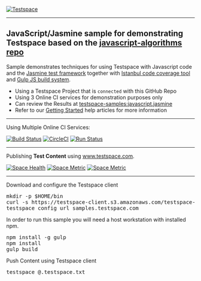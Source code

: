 [![Testspace](https://www.testspace.com/img/Testspace.png)](https://www.testspace.com)

***

## JavaScript/Jasmine sample for demonstrating Testspace based on the [javascript-algorithms repo](https://github.com/mgechev/javascript-algorithms)

Sample demonstrates techniques for using Testspace with Javascript code and the [Jasmine test framework](http://jasmine.github.io/) together with [Istanbul code coverage tool](https://gotwarlost.github.io/istanbul/) and [Gulp JS build system](http://gulpjs.com/).

  * Using a Testspace Project that is `connected` with this GitHub Repo
  * Using 3 Online CI services for demonstration purposes only
  * Can review the Results at [testspace-samples:javascript.jasmine](https://samples.testspace.com/projects/testspace-samples:javascript.jasmine)  
  * Refer to our [Getting Started](https://help.testspace.com/getting-started) help articles for more information

*** 

Using Multiple Online CI Services:

[![Build Status](https://travis-ci.org/testspace-samples/javascript.jasmine.svg?branch=master)](https://travis-ci.org/testspace-samples/javascript.jasmine)
[![CircleCI](https://circleci.com/gh/testspace-samples/javascript.jasmine.svg?style=svg)](https://circleci.com/gh/testspace-samples/javascript.jasmine)
[![Run Status](https://api.shippable.com/projects/5707eeda2a8192902e1bd7b4/badge?branch=master)](https://app.shippable.com/github/testspace-samples/javascript.jasmine)

*** 
Publishing **Test Content** using www.testspace.com.

[![Space Health](https://samples.testspace.com/spaces/804/badge?token=92bafa7b581dddbf949ba27529b021e97c8c202e)](https://samples.testspace.com/spaces/804 "Test Cases")
[![Space Metric](https://samples.testspace.com/spaces/804/metrics/757/badge?token=f071330ee6ad6f79e06fd559da954dd39d118840)](https://samples.testspace.com/spaces/804/schema/Code%20Coverage "Code Coverage (statements)")
[![Space Metric](https://samples.testspace.com/spaces/804/metrics/758/badge?token=594794eb54ea687bee71f446d377465366fbf4b4)](https://samples.testspace.com/spaces/804/schema/Static%20Analysis "Static Analysis (issues)")


***

Download and configure the Testspace client 

<pre>
mkdir -p $HOME/bin
curl -s https://testspace-client.s3.amazonaws.com/testspace-linux.tgz | tar -zxvf- -C $HOME/bin
testspace config url samples.testspace.com
</pre>

In order to run this sample you will need a host workstation with installed npm.

<pre>
npm install -g gulp
npm install
gulp build
</pre>

Push Content using Testspace client 

<pre>
testspace @.testspace.txt 
</pre> 

